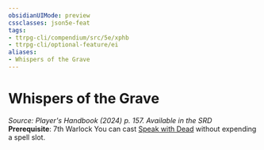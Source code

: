 ```yaml
---
obsidianUIMode: preview
cssclasses: json5e-feat
tags:
- ttrpg-cli/compendium/src/5e/xphb
- ttrpg-cli/optional-feature/ei
aliases:
- Whispers of the Grave
---
```

# Whispers of the Grave
*Source: Player's Handbook (2024) p. 157. Available in the <span title='Systems Reference Document (5.2)'>SRD</span>*  
**Prerequisite**: 7th Warlock
You can cast [Speak with Dead](Інструменти%20ДМ/CLI/spells/speak-with-dead-xphb.md) without expending a spell slot.